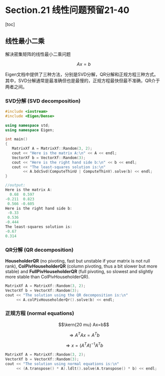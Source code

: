 # Section.21 线性问题预留21-40

[toc]

## 线性最小二乘

解决密集矩阵的线性最小二乘问题

 $$Ax=b$$

 Eigen文档中提供了三种方法，分别是SVD分解，QR分解和正规方程三种方式。其中，SVD分解通常是最准确但也是最慢的，正规方程最快但最不准确，QR介于两者之间。

### SVD分解 (SVD decomposition)

``` C++
#include <iostream>
#include <Eigen/Dense>
 
using namespace std;
using namespace Eigen;
 
int main()
{
   MatrixXf A = MatrixXf::Random(3, 2);
   cout << "Here is the matrix A:\n" << A << endl;
   VectorXf b = VectorXf::Random(3);
   cout << "Here is the right hand side b:\n" << b << endl;
   cout << "The least-squares solution is:\n"
        << A.bdcSvd(ComputeThinU | ComputeThinV).solve(b) << endl;
}

//output:
Here is the matrix A:
  0.68  0.597
-0.211  0.823
 0.566 -0.605
Here is the right hand side b:
 -0.33
 0.536
-0.444
The least-squares solution is:
-0.67
0.314
```

### QR分解 (QR decomposition)

 **HouseholderQR** (no pivoting, fast but unstable if your matrix is not rull rank), **ColPivHouseholderQR** (column pivoting, thus a bit slower but more stable) and **FullPivHouseholderQR** (full pivoting, so slowest and slightly more stable than ColPivHouseholderQR).
```C++
MatrixXf A = MatrixXf::Random(3, 2);
VectorXf b = VectorXf::Random(3);
cout << "The solution using the QR decomposition is:\n"
     << A.colPivHouseholderQr().solve(b) << endl;
```

### 正规方程 (normal equations)

$$\kern{20 mu}  Ax=b$$ 

$$\Rightarrow A^TAx=A^Tb $$

$$\Rightarrow x=(A^TA)^{-1}A^Tb$$

```C++
MatrixXf A = MatrixXf::Random(3, 2);
VectorXf b = VectorXf::Random(3);
cout << "The solution using normal equations is:\n"
     << (A.transpose() * A).ldlt().solve(A.transpose() * b) << endl;
```
